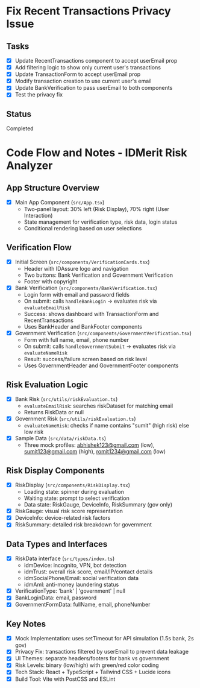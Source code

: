 # Fix Recent Transactions Privacy Issue

## Tasks
- [x] Update RecentTransactions component to accept userEmail prop
- [x] Add filtering logic to show only current user's transactions
- [x] Update TransactionForm to accept userEmail prop
- [x] Modify transaction creation to use current user's email
- [x] Update BankVerification to pass userEmail to both components
- [x] Test the privacy fix

## Status
Completed 

# Code Flow and Notes - IDMerit Risk Analyzer

## App Structure Overview
- [x] Main App Component (`src/App.tsx`)
  - Two-panel layout: 30% left (Risk Display), 70% right (User Interaction)
  - State management for verification type, risk data, login status
  - Conditional rendering based on user selections

## Verification Flow
- [x] Initial Screen (`src/components/VerificationCards.tsx`)
  - Header with IDAssure logo and navigation
  - Two buttons: Bank Verification and Government Verification
  - Footer with copyright
- [x] Bank Verification (`src/components/BankVerification.tsx`)
  - Login form with email and password fields
  - On submit: calls `handleBankLogin` → evaluates risk via `evaluateEmailRisk`
  - Success: shows dashboard with TransactionForm and RecentTransactions
  - Uses BankHeader and BankFooter components
- [x] Government Verification (`src/components/GovernmentVerification.tsx`)
  - Form with full name, email, phone number
  - On submit: calls `handleGovernmentSubmit` → evaluates risk via `evaluateNameRisk`
  - Result: success/failure screen based on risk level
  - Uses GovernmentHeader and GovernmentFooter components

## Risk Evaluation Logic
- [x] Bank Risk (`src/utils/riskEvaluation.ts`)
  - `evaluateEmailRisk`: searches riskDataset for matching email
  - Returns RiskData or null
- [x] Government Risk (`src/utils/riskEvaluation.ts`)
  - `evaluateNameRisk`: checks if name contains "sumit" (high risk) else low risk
- [x] Sample Data (`src/data/riskData.ts`)
  - Three mock profiles: abhishek123@gmail.com (low), sumit123@gmail.com (high), romit1234@gmail.com (low)

## Risk Display Components
- [x] RiskDisplay (`src/components/RiskDisplay.tsx`)
  - Loading state: spinner during evaluation
  - Waiting state: prompt to select verification
  - Data state: RiskGauge, DeviceInfo, RiskSummary (gov only)
- [x] RiskGauge: visual risk score representation
- [x] DeviceInfo: device-related risk factors
- [x] RiskSummary: detailed risk breakdown for government

## Data Types and Interfaces
- [x] RiskData interface (`src/types/index.ts`)
  - idmDevice: incognito, VPN, bot detection
  - idmTrust: overall risk score, email/IP/contact details
  - idmSocialPhone/Email: social verification data
  - idmAml: anti-money laundering status
- [x] VerificationType: 'bank' | 'government' | null
- [x] BankLoginData: email, password
- [x] GovernmentFormData: fullName, email, phoneNumber

## Key Notes
- [x] Mock Implementation: uses setTimeout for API simulation (1.5s bank, 2s gov)
- [x] Privacy Fix: transactions filtered by userEmail to prevent data leakage
- [x] UI Themes: separate headers/footers for bank vs government
- [x] Risk Levels: binary (low/high) with green/red color coding
- [x] Tech Stack: React + TypeScript + Tailwind CSS + Lucide icons
- [x] Build Tool: Vite with PostCSS and ESLint
